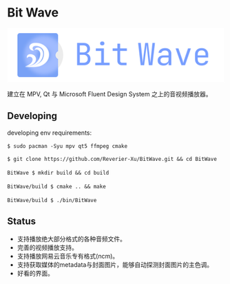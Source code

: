 # Bit Wave

![](src/resources/assets/logo-full.svg)

建立在 MPV, Qt 与 Microsoft Fluent Design System 之上的音视频播放器。

## Developing

developing env requirements:
```
$ sudo pacman -Syu mpv qt5 ffmpeg cmake
```

```
$ git clone https://github.com/Reverier-Xu/BitWave.git && cd BitWave

BitWave $ mkdir build && cd build

BitWave/build $ cmake .. && make

BitWave/build $ ./bin/BitWave
```

## Status

- 支持播放绝大部分格式的各种音频文件。
- 完善的视频播放支持。
- 支持播放网易云音乐专有格式(ncm)。
- 支持获取媒体的metadata与封面图片，能够自动探测封面图片的主色调。
- 好看的界面。
